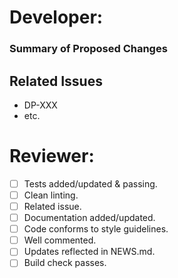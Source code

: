 # Developer:

<!---
**START HERE:**
1. All work in this PR should be reflected in a ticket(s) in Jira (Core Team) or GitHub (guests).
2. Update NEWS.md with changes.
3. Complete the below.
4. Assign Scott Jackson, Jason Pickering, or Sam Garman as Reviewer.
-->

### Summary of Proposed Changes
<!--- Bulleted description of what this code changes, adds, removes, or resolves in the package
- Adds functionality to allow...
- Resolves bug associated with...
- Removes redundant code in...
-->

## Related Issues
- DP-XXX
- etc.

<!---
## Use GH labels (->) to indicate:
- Affected cycle (`cycle:`)
- Affected Tool (`tool:`)
- Affected Process Elements (`process:`)
- Types of changes (`type:`)
-->


# Reviewer:
- [ ] Tests added/updated & passing.
- [ ] Clean linting.
- [ ] Related issue.
- [ ] Documentation added/updated.
- [ ] Code conforms to style guidelines.
- [ ] Well commented.
- [ ] Updates reflected in NEWS.md.
- [ ] Build check passes.
